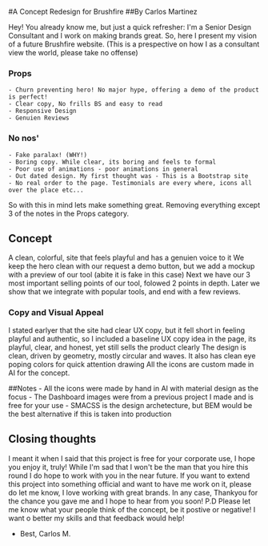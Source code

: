 #A Concept Redesign for Brushfire
##By Carlos Martinez

Hey! You already know me, but just a quick refresher: I'm a Senior Design Consultant and I work on making brands great.
So, here I present my vision of a future Brushfire website.
(This is a prespective on how I as a consultant view the world, please take no offense)

### Props
    - Churn preventing hero! No major hype, offering a demo of the product is perfect!
    - Clear copy, No frills BS and easy to read
    - Responsive Design
    - Genuien Reviews
    
### No nos'
    - Fake paralax! (WHY!)
    - Boring copy. While clear, its boring and feels to formal
    - Poor use of animations - poor animations in general
    - Out dated design. My first thought was - This is a Bootstrap site
    - No real order to the page. Testimonials are every where, icons all over the place etc...
    
So with this in mind lets make something great. Removing everything except 3 of the notes in the Props category.

## Concept
A clean, colorful, site that feels playful and has a genuien voice to it
We keep the hero clean with our request a demo button, but we add a mockup with a preview of our tool (abite it is fake in this case)
Next we have our 3 most important selling points of our tool, folowed 2 points in depth.
Later we show that we integrate with popular tools, and end with a few reviews.

### Copy and Visual Appeal
I stated earlyer that the site had clear UX copy, but it fell short in feeling playful and authentic, so I included a baseline UX copy idea in the page, its playful, clear, and honest, yet still sells the product clearly
The design is clean, driven by geometry, mostly circular and waves. It also has clean eye poping colors for quick attention drawing
All the icons are custom made in AI for the concept.

##Notes
    - All the icons were made by hand in AI with material design as the focus
    - The Dashboard images were from a previous project I made and is free for your use
    - SMACSS is the design archetecture, but BEM would be the best alternative if this is taken into production
    
## Closing thoughts
I meant it when I said that this project is free for your corporate use, I hope you enjoy it, truly! While I'm sad that I won't be the man that you hire this round I do hope to work with you in the near future. If you want to extend this project into something official and want to have me work on it, please do let me know, I love working with great brands.
In any case, Thankyou for the chance you gave me and I hope to hear from you soon!
P.D Please let me know what your people think of the concept, be it postive or negative! I want o better my skills and that feedback would help!
- Best,
Carlos M.

